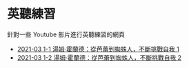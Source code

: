 # 英聽練習

針對一些 Youtube 影片進行英聽練習的網頁

- [2021-03 1-1 湯姆‧霍蘭德：從芭蕾到蜘蛛人，不斷挑戰自我 1](https://example.oxxostudio.tw/listen/youtube.html#09uod5z_xiM)
- [2021-03 1-2 湯姆‧霍蘭德：從芭蕾到蜘蛛人，不斷挑戰自我 2](https://example.oxxostudio.tw/listen/youtube.html#EXBzjEZovAs)